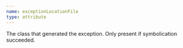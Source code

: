 ```yaml
---
name: exceptionLocationFile
type: attribute
---
```


The class that generated the exception. Only present if symbolication succeeded.